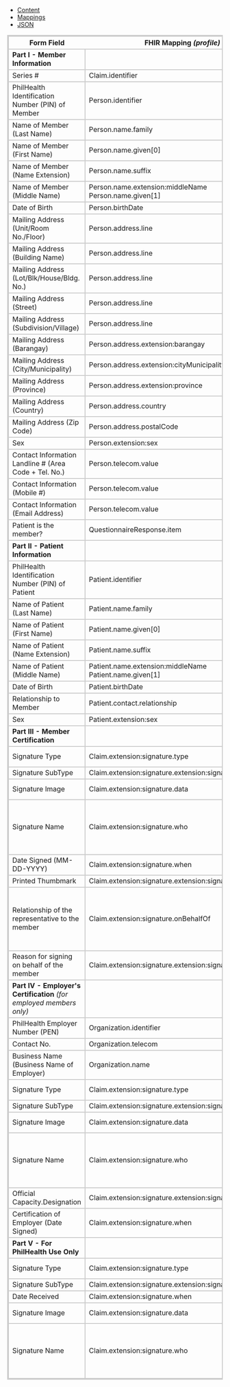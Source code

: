 <html><style>table, thead, td{border:2px solid #ccc; border-collapse:collapse}</style>

<ul class="nav nav-tabs">

<li>
    <a href="use-cases-CF2.html">Content</a>
</li>

<li class="active">
    <a href="#">Mappings</a>
</li>

<li>
    <a href="CF2-json.html">JSON</a>
</li>

</ul>

</html>

| <center>Form Field</center> | <center>FHIR Mapping <i>(profile)</i></center> | <center>Data Type <i>(profile)</i></center> | <center>Cardinality</center> | <center>Length</center> | <center>ValueSet</center> |
|:---------|:------------|:---------|:--------:|:-----------:|:--------:|
| **Part I - Member Information** | | | | | |
| Series #| Claim.identifier| Identifier | 0..1 | 15 | --- |
| PhilHealth Identification Number (PIN) of Member | Person.identifier | Identifier([PhilHealthID](StructureDefinition-PhilHealthID.html)) | 0..* | 12 | --- |
| Name of Member (Last Name) | Person.name.family | String | 0..* | 60 | --- |
| Name of Member (First Name) | Person.name.given[0] | String | 0..* | 60 | --- |
| Name of Member (Name Extension) | Person.name.suffix | String | 0..* | 5 | --- |
| Name of Member (Middle Name) | Person.name.extension:middleName  Person.name.given[1]  | String | 0..* | 60 | --- |
| Date of Birth | Person.birthDate | date | 0..1 | 10 | --- |
| Mailing Address (Unit/Room No./Floor) | Person.address.line | String | 0..* | 150 | --- |
| Mailing Address (Building Name) | Person.address.line | String | 0..* | 150 | --- |
| Mailing Address (Lot/Blk/House/Bldg. No.) | Person.address.line | String | 0..* | 150 | --- |
| Mailing Address (Street) | Person.address.line | String | 0..* | 150 | --- |
| Mailing Address (Subdivision/Village) | Person.address.line | String | 0..* | 150 | --- |
| Mailing Address (Barangay) | Person.address.extension:barangay | ~~Coding~~ **String** | 0..* | 150 | [Barangay](ValueSet-BarangayVS.html) |
| Mailing Address (City/Municipality) | Person.address.extension:cityMunicipality | ~~Coding~~ **String** | 0..* | 150 | [City](ValueSet-CityVS.html) |
| Mailing Address (Province) | Person.address.extension:province | ~~Coding~~ **String** | 0..* | 150 | [Province](ValueSet-ProvinceVS.html) |
| Mailing Address (Country) | Person.address.country | ~~Coding~~ **String** | 0..* | 150 | --- |
| Mailing Address (Zip Code) | Person.address.postalCode | Integer | 0..* | 4 | --- |
| Sex | Person.extension:sex | CodeableConcept | 0..1 | 1 | [Sex](ValueSet-SexVS.html) |
| Contact Information Landline # (Area Code + Tel. No.) | Person.telecom.value | ContactPoint | 0..* | 20 | --- |
| Contact Information (Mobile #) | Person.telecom.value | ContactPoint | 0..* | 20 | --- |
| Contact Information (Email Address) | Person.telecom.value | ContactPoint | 0..* | 156 | --- |
| Patient is the member? | QuestionnaireResponse.item | boolean | 0..1 | 1 | --- |
| **Part II - Patient Information** | | | | | |
| PhilHealth Identification Number (PIN) of Patient | Patient.identifier | Identifier([PhilHealthID](StructureDefinition-PhilHealthID)) | 0..1 | 12 | --- |
| Name of Patient (Last Name) | Patient.name.family | String | 0..* | 60 | --- |
| Name of Patient (First Name) | Patient.name.given[0] | String | 0..* | 60 | --- |
| Name of Patient (Name Extension) | Patient.name.suffix | String | 0..* | 5 | --- |
| Name of Patient (Middle Name) | Patient.name.extension:middleName  Patient.name.given[1] | String | 0..* | 60 | --- |
| Date of Birth | Patient.birthDate | date | 0..1 | 10 | --- |
| Relationship to Member | Patient.contact.relationship | CodeableConcept | 0..* | --- | [Contact Relationship](ValueSet-ContactRelationshipVS.html) |
| Sex | Patient.extension:sex | CodeableConcept | 0..1 | 1 | [Sex](ValueSet-SexVS.html) |
| **Part III - Member Certification** | | | | | |
| Signature Type | Claim.extension:signature.type | CodeableConcept | --- | --- | [Signature Type](https://hl7.org/fhir/R4/valueset-signature-type.html) |
| Signature SubType | Claim.extension:signature.extension:signatureSubType | CodeableConcept | --- | --- | --- |
| Signature Image | Claim.extension:signature.data | ~~base64Binary~~ **HumanName** | 1..1 | --- | --- |
| Signature Name | Claim.extension:signature.who | ~~Reference(PH_Patient or PH_Organization or PH_Practitioner or PH_PractitionerRole or or RelatedPerson or Device)~~ **Signature** | 0..* | --- | --- |
| Date Signed (MM-DD-YYYY) | Claim.extension:signature.when | ~~instant~~ **date** | 1..1 | --- | --- |
| Printed Thumbmark | Claim.extension:signature.extension:signatureThumbmark | --- | --- | --- | --- |
| Relationship of the representative to the member | Claim.extension:signature.onBehalfOf | ~~Reference(PH_Patient or PH_Organization or PH_Practitioner or PH_PractitionerRole or or RelatedPerson or Device)~~ **CodeableConcept** | 0..* | --- | --- |
| Reason for signing on behalf of the member | Claim.extension:signature.extension:signatureReason | CodeableConcept | 0..1 | --- | --- |
| **Part IV - Employer's Certification** *(for employed members only)* | | | | | |
| PhilHealth Employer Number (PEN) | Organization.identifier | Identifier([OtherID](StructureDefinition-OtherID.html)) | 0..1 | 12 | --- |
| Contact No. | Organization.telecom | ContactPoint | 0..* | --- | --- |
| Business Name (Business Name of Employer) | Organization.name | String | 0..* | 100 | --- |
| Signature Type | Claim.extension:signature.type | CodeableConcept | --- | --- | [Signature Type](https://hl7.org/fhir/R4/valueset-signature-type.html) |
| Signature SubType | Claim.extension:signature.extension:signatureSubType | CodeableConcept | --- | --- | --- |
| Signature Image | Claim.extension:signature.data | ~~base64Binary~~ **HumanName** | 1..1 | --- | --- |
| Signature Name | Claim.extension:signature.who | ~~Reference(PH_Patient or PH_Organization or PH_Practitioner or PH_PractitionerRole or or RelatedPerson or Device)~~ **Signature** | 0..* | --- | --- |
| Official Capacity.Designation | Claim.extension:signature.extension:signaturePosition | ~~CodeableConcept~~ **String** | 0..* | --- | PSOC |
| Certification of Employer (Date Signed) | Claim.extension:signature.when | ~~instant~~ **date** | 1..1 | --- | --- |
| **Part V - For PhilHealth Use Only** | | | | | |
| Signature Type | Claim.extension:signature.type | CodeableConcept | --- | --- | [Signature Type](https://hl7.org/fhir/R4/valueset-signature-type.html) |
| Signature SubType | Claim.extension:signature.extension:signatureSubType | CodeableConcept | --- | --- | --- |
| Date Received | Claim.extension:signature.when | ~~instant~~ **date** | 1..1 | --- | --- |
| Signature Image | Claim.extension:signature.data | ~~base64Binary~~ **HumanName** | 1..1 | --- | --- |
| Signature Name | Claim.extension:signature.who | ~~Reference(PH_Patient or PH_Organization or PH_Practitioner or PH_PractitionerRole or or RelatedPerson or Device)~~ **Signature** | 0..* | --- | --- |